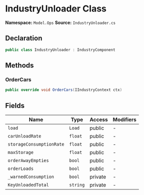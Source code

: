# IndustryUnloader Class

**Namespace:** `Model.Ops`
**Source:** `IndustryUnloader.cs`

## Declaration

```csharp
public class IndustryUnloader : IndustryComponent
```

## Methods

### OrderCars

```csharp
public override void OrderCars(IIndustryContext ctx)
```

## Fields

| Name | Type | Access | Modifiers |
|------|------|--------|-----------|
| `load` | `Load` | public | - |
| `carUnloadRate` | `float` | public | - |
| `storageConsumptionRate` | `float` | public | - |
| `maxStorage` | `float` | public | - |
| `orderAwayEmpties` | `bool` | public | - |
| `orderLoads` | `bool` | public | - |
| `_warnedConsumption` | `bool` | private | - |
| `KeyUnloadedTotal` | `string` | private | - |

